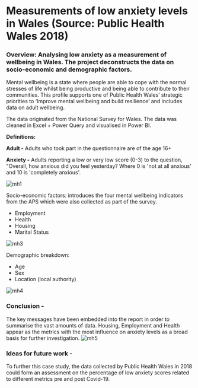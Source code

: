 # Measurements of low anxiety levels in Wales (Source: Public Health Wales 2018)

### Overview: Analysing low anxiety as a measurement of wellbeing in Wales. The project deconstructs the data on socio-economic and demographic factors.

Mental wellbeing is a state where people are able to cope with the normal stresses of life whilst being productive and being able to contribute to their communities. This profile supports one of Public Health Wales’ strategic priorities to ‘Improve mental wellbeing and build resilience’ and includes data on adult wellbeing.

The data originated from the National Survey for Wales. The data was cleaned in Excel + Power Query and visualised in Power BI. 

**Definitions:**

**Adult -** Adults who took part in the questionnaire are of the age 16+

**Anxiety -** Adults reporting a low or very low score (0-3) to the question, "Overall, how anxious did you feel yesterday? Where 0 is 'not at all anxious' and 10 is 'completely anxious'.

![mh1](https://user-images.githubusercontent.com/99413257/157246825-0eccabd6-93b2-4465-9a0b-598b89c56c6f.jpg)

Socio-economic factors: 
introduces the four mental wellbeing indicators from the APS which were also collected as part of the survey. 

- Employment
- Health
- Housing
- Marital Status


![mh3](https://user-images.githubusercontent.com/99413257/157246982-7765182c-cd8e-473f-b5c0-42c5272117a8.jpg)

Demographic breakdown:

- Age
- Sex
- Location (local authority)


![mh4](https://user-images.githubusercontent.com/99413257/157246998-e355c668-d4bd-4085-abd1-f68420520bc9.jpg)

### Conclusion -
The key messages have been embedded into the report in order to summarise the vast amounts of data. Housing, Employment and Health appear as the metrics with the most influence on anxiety levels as a broad basis for further investigation. 
![mh5](https://user-images.githubusercontent.com/99413257/157247014-77013f73-adfb-4780-a002-28246ee9af39.jpg)

### Ideas for future work -

To further this case study, the data collected by Public Health Wales in 2018 could form an assessment on the percentage of low anxiety scores related to different metrics pre and post Covid-19. 
